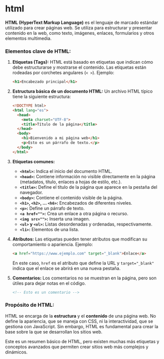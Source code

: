 # html
**HTML (HyperText Markup Language)** es el lenguaje de marcado estándar utilizado para crear páginas web. Se utiliza para estructurar y presentar contenido en la web, como texto, imágenes, enlaces, formularios y otros elementos multimedia.

### Elementos clave de HTML:

1. **Etiquetas (Tags):**
   HTML está basado en etiquetas que indican cómo debe estructurarse y mostrarse el contenido. Las etiquetas están rodeadas por corchetes angulares (`< >`).
   Ejemplo:
   ```html
   <h1>Encabezado principal</h1>
   ```

2. **Estructura básica de un documento HTML:**
   Un archivo HTML típico tiene la siguiente estructura:
   ```html
   <!DOCTYPE html>
   <html lang="es">
     <head>
       <meta charset="UTF-8">
       <title>Título de la página</title>
     </head>
     <body>
       <h1>Bienvenido a mi página web</h1>
       <p>Esto es un párrafo de texto.</p>
     </body>
   </html>
   ```

3. **Etiquetas comunes:**
   - **`<html>`:** Indica el inicio del documento HTML.
   - **`<head>`:** Contiene información no visible directamente en la página (metadatos, título, enlaces a hojas de estilo, etc.).
   - **`<title>`:** Define el título de la página que aparece en la pestaña del navegador.
   - **`<body>`:** Contiene el contenido visible de la página.
   - **`<h1>`, `<h2>`, ... `<h6>`:** Encabezados de diferentes niveles.
   - **`<p>`:** Define un párrafo de texto.
   - **`<a href="">`:** Crea un enlace a otra página o recurso.
   - **`<img src="">`:** Inserta una imagen.
   - **`<ul>` y `<ol>`:** Listas desordenadas y ordenadas, respectivamente.
   - **`<li>`:** Elementos de una lista.

4. **Atributos:**
   Las etiquetas pueden tener atributos que modifican su comportamiento o apariencia.
   Ejemplo:
   ```html
   <a href="https://www.ejemplo.com" target="_blank">Enlace</a>
   ```
   En este caso, `href` es el atributo que define la URL y `target="_blank"` indica que el enlace se abrirá en una nueva pestaña.

5. **Comentarios:**
   Los comentarios no se muestran en la página, pero son útiles para dejar notas en el código.
   ```html
   <!-- Esto es un comentario -->
   ```

### Propósito de HTML:
HTML se encarga de la **estructura** y el **contenido** de una página web. No define la apariencia, que se maneja con CSS, ni la interactividad, que se gestiona con JavaScript. Sin embargo, HTML es fundamental para crear la base sobre la que se desarrollan los sitios web.

Este es un resumen básico de HTML, pero existen muchas más etiquetas y conceptos avanzados que permiten crear sitios web más complejos y dinámicos.
